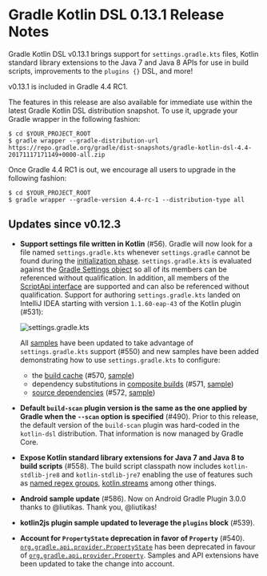 Gradle Kotlin DSL 0.13.1 Release Notes
============================

Gradle Kotlin DSL v0.13.1 brings support for `settings.gradle.kts` files, Kotlin standard library extensions to the Java 7 and Java 8 APIs for use in build scripts, improvements to the `plugins {}` DSL, and more!

v0.13.1 is included in Gradle 4.4 RC1.

The features in this release are also available for immediate use within the latest Gradle Kotlin DSL distribution snapshot. To use it, upgrade your Gradle wrapper in the following fashion:

    $ cd $YOUR_PROJECT_ROOT
    $ gradle wrapper --gradle-distribution-url
    https://repo.gradle.org/gradle/dist-snapshots/gradle-kotlin-dsl-4.4-20171117171149+0000-all.zip

Once Gradle 4.4 RC1 is out, we encourage all users to upgrade in the following fashion:

    $ cd $YOUR_PROJECT_ROOT
    $ gradle wrapper --gradle-version 4.4-rc-1 --distribution-type all


Updates since v0.12.3
----------------------

 * **Support settings file written in Kotlin** (#56). Gradle will now look for a file named `settings.gradle.kts` whenever `settings.gradle` cannot be found during the [initialization phase](https://docs.gradle.org/current/userguide/build_lifecycle.html#sec:build_phases). `settings.gradle.kts` is evaluated against the [Gradle Settings object](https://docs.gradle.org/current/dsl/org.gradle.api.initialization.Settings.html) so all of its members can be referenced without qualification. In addition, all members of the [ScriptApi interface](https://github.com/gradle/kotlin-dsl/blob/37c28af671d0498c72c9e72d24227cddc7d3932e/provider/src/main/kotlin/org/gradle/kotlin/dsl/provider/ScriptApi.kt#L50) are supported and can also be referenced without qualification. Support for authoring `settings.gradle.kts` landed on IntelliJ IDEA starting with version `1.1.60-eap-43` of the Kotlin plugin (#531):
   
   ![settings.gradle.kts](https://user-images.githubusercontent.com/51689/32514644-d11ab388-c3e4-11e7-91b0-d0f9bd8a6fde.gif)

    All [samples](https://github.com/gradle/kotlin-dsl/tree/95d1fcb02655f5abb1e47fa23f5c76b948dc4dba/samples) have been updated to take advantage of `settings.gradle.kts` support (#550) and new samples have been added demonstrating how to use `settings.gradle.kts` to configure:
    * the [build cache](https://guides.gradle.org/using-build-cache/) (#570, [sample](https://github.com/gradle/kotlin-dsl/tree/95d1fcb02655f5abb1e47fa23f5c76b948dc4dba/samples/build-cache))
    * dependency substitutions in [composite builds](https://docs.gradle.org/current/userguide/composite_builds.html) (#571, [sample](https://github.com/gradle/kotlin-dsl/tree/95d1fcb02655f5abb1e47fa23f5c76b948dc4dba/samples/composite-builds))
    * [source dependencies](https://github.com/gradle/gradle-native/issues/42) (#572, [sample](https://github.com/gradle/kotlin-dsl/tree/95d1fcb02655f5abb1e47fa23f5c76b948dc4dba/samples/source-control))
   
 * **Default `build-scan` plugin version is the same as the one applied by Gradle when the `--scan` option is specified** (#490). Prior to this release, the default version of the `build-scan` plugin was hard-coded in the `kotlin-dsl` distribution. That information is now managed by Gradle Core.

 * **Expose Kotlin standard library extensions for Java 7 and Java 8 to build scripts** (#558). The build script classpath now includes `kotlin-stdlib-jre8` and `kotlin-stdlib-jre7` enabling the use of features such as [named regex groups](https://github.com/gradle/gradle/issues/3194), [kotlin.streams](https://kotlinlang.org/api/latest/jvm/stdlib/kotlin.streams/index.html) among other things.

 * **Android sample update** (#586). Now on Android Gradle Plugin 3.0.0 thanks to @liutikas. Thank you, @liutikas!

 * **kotlin2js plugin sample updated to leverage the `plugins` block** (#539).

 * **Account for `PropertyState` deprecation in favor of `Property`** (#540). [`org.gradle.api.provider.PropertyState`](https://docs.gradle.org/current/javadoc/index.html?org/gradle/api/provider/PropertyState.html) has been deprecated in favour of [`org.gradle.api.provider.Property`](https://docs.gradle.org/current/javadoc/index.html?org/gradle/api/provider/PropertyState.html). Samples and API extensions have been updated to take the change into account. 
